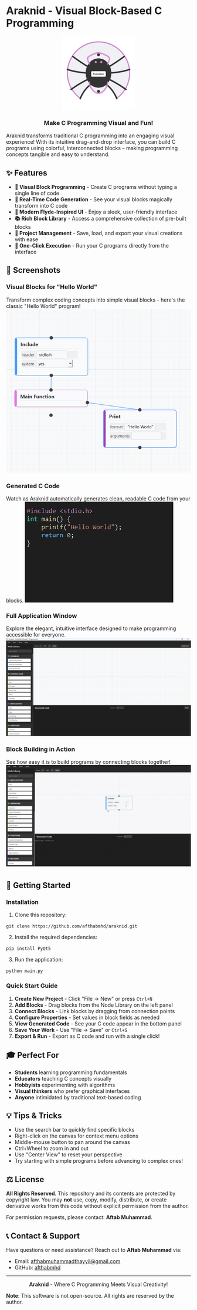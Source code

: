 # Araknid - Visual Block-Based C Programming

<p align="center">
  <img src="./resources/icons/araknid_logo.png" alt="Araknid Logo" width="200"/>
  <h3 align="center">Make C Programming Visual and Fun!</h3>
</p>

Araknid transforms traditional C programming into an engaging visual experience! With its intuitive drag-and-drop interface, you can build C programs using colorful, interconnected blocks – making programming concepts tangible and easy to understand.

## ✨ Features

- **🧩 Visual Block Programming** - Create C programs without typing a single line of code
- **🔄 Real-Time Code Generation** - See your visual blocks magically transform into C code
- **🎨 Modern Flyde-Inspired UI** - Enjoy a sleek, user-friendly interface
- **📚 Rich Block Library** - Access a comprehensive collection of pre-built blocks
- **💾 Project Management** - Save, load, and export your visual creations with ease
- **🚀 One-Click Execution** - Run your C programs directly from the interface

## 📸 Screenshots

### Visual Blocks for "Hello World"
Transform complex coding concepts into simple visual blocks - here's the classic "Hello World" program!
![Blocks for Hello World](./resources/screenshots/1.png)

### Generated C Code
Watch as Araknid automatically generates clean, readable C code from your blocks.
![Generated C Code](./resources/screenshots/2.png)

### Full Application Window
Explore the elegant, intuitive interface designed to make programming accessible for everyone.
![Full Application Window](./resources/screenshots/3.png)

### Block Building in Action
See how easy it is to build programs by connecting blocks together!
![Placing Blocks](./resources/screenshots/4.gif)

## 🚀 Getting Started

### Installation
1. Clone this repository:
```
git clone https://github.com/afthabmhd/araknid.git
```

2. Install the required dependencies:
```
pip install PyQt5
```

3. Run the application:
```
python main.py
```

### Quick Start Guide
1. **Create New Project** - Click "File → New" or press `Ctrl+N`
2. **Add Blocks** - Drag blocks from the Node Library on the left panel
3. **Connect Blocks** - Link blocks by dragging from connection points
4. **Configure Properties** - Set values in block fields as needed
5. **View Generated Code** - See your C code appear in the bottom panel
6. **Save Your Work** - Use "File → Save" or `Ctrl+S`
7. **Export & Run** - Export as C code and run with a single click!

## 🎓 Perfect For

- **Students** learning programming fundamentals
- **Educators** teaching C concepts visually
- **Hobbyists** experimenting with algorithms
- **Visual thinkers** who prefer graphical interfaces
- **Anyone** intimidated by traditional text-based coding

## 💡 Tips & Tricks

- Use the search bar to quickly find specific blocks
- Right-click on the canvas for context menu options
- Middle-mouse button to pan around the canvas
- Ctrl+Wheel to zoom in and out
- Use "Center View" to reset your perspective
- Try starting with simple programs before advancing to complex ones!

## ⚖️ License

**All Rights Reserved**. This repository and its contents are protected by copyright law. You may **not** use, copy, modify, distribute, or create derivative works from this code without explicit permission from the author.

For permission requests, please contact: **Aftab Muhammad**.

## 📞 Contact & Support

Have questions or need assistance? Reach out to **Aftab Muhammad** via:

- Email: afthabmuhammadthayyil@gmail.com
- GitHub: [afthabmhd](https://github.com/afthabmhd)

---

<p align="center">
  <b>Araknid</b> - Where C Programming Meets Visual Creativity!
</p>

**Note**: This software is not open-source. All rights are reserved by the author.
